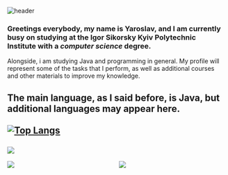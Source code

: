 ![header](https://capsule-render.vercel.app/api?type=waving&color=0:7D74B8,100:2D2B55&height=250&section=header&text=Greetings%20here&fontSize=80&fontAlignY=35&animation=twinkling&desc=mickzle%20repo&descAlignY=52&descAlign=76&textBg=f0d13c)

### Greetings everybody, my name is Yaroslav, and I am currently busy on studying at the Igor Sikorsky Kyiv Polytechnic Institute with a *computer science* degree. 
Alongside, i am studying Java and programming in general. My profile will represent some of the tasks that I perform, as well as additional courses and other
materials to improve my knowledge.

The main language, as I said before, is Java, but additional languages may appear here.
<br><br>
[![Top Langs](https://github-readme-stats.vercel.app/api/top-langs/?username=mickzle&theme=shades-of-purple&title_color=b7b0e8&layout=compact)](https://github.com/mickzle/github-readme-stats)
<br><br>
![](http://github-profile-summary-cards.vercel.app/api/cards/profile-details?username=mickzle&theme=shades_of_purple)
<br>
---
<div style="display: flex; flex-wrap: wrap; justify-content: space-between;">
  <div style="flex: 1; margin-right: 10px;">
    <a href="https://github.com/mickzle/github-readme-stats">
      <img align="center" src="https://github-readme-stats.vercel.app/api/top-langs/?username=mickzle&theme=shades-of-purple&title_color=b7b0e8&layout=compact" />
    </a>
  </div>
  <div style="flex: 1;">
    <img align="center" src="http://github-profile-summary-cards.vercel.app/api/cards/profile-details?username=mickzle&theme=shades_of_purple" />
  </div>
</div>


<!--
<img src="https://visitor-badge.glitch.me/badge?page_id=mickzle.visitor-badge&color=5194f0"/>
-->

